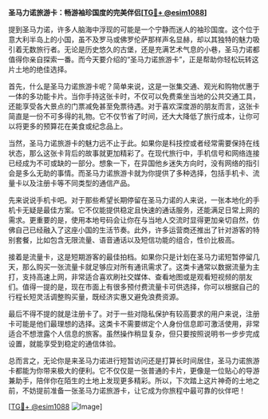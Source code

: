 **圣马力诺旅游卡：畅游袖珍国度的完美伴侣[[TG💪+ @esim1088](https://t.me/s/esim1088)]**

提到圣马力诺，许多人脑海中浮现的可能是一个宁静而迷人的袖珍国度。这个位于意大利半岛上的小国，虽不及罗马或佛罗伦萨那样声名显赫，却以其独特的魅力吸引着无数旅行者。无论是历史悠久的古堡，还是充满艺术气息的小巷，圣马力诺都值得你亲自探索一番。而今天要介绍的“圣马力诺旅游卡”，正是帮助你轻松玩转这片土地的绝佳选择。

首先，什么是圣马力诺旅游卡呢？简单来说，这是一张集交通、观光和购物优惠于一体的多功能卡片。当你手持这张卡时，不仅可以免费乘坐当地的公共交通工具，还能享受各大景点的门票减免甚至免票待遇。对于喜欢深度游的朋友而言，这张卡简直是一份不可多得的礼物。它不仅节省了时间，还大大降低了旅行成本，让你可以将更多的预算花在美食或纪念品上。

当然，圣马力诺旅游卡的魅力远不止于此。如果你是科技控或者经常需要保持在线状态，那么这张卡背后的故事就更加精彩了。在现代旅行中，手机信号和网络连接已经成为不可或缺的一部分。想象一下，在异国他乡迷失方向时，没有网络的指引会是多么无助的事情。而圣马力诺旅游卡就为你提供了多种选择，包括手机卡、流量卡以及注册卡等不同类型的通信产品。

先来说说手机卡吧。对于那些希望长期停留在圣马力诺的人来说，一张本地化的手机卡无疑是最佳方案。它不仅能提供稳定且快速的通话服务，还能满足日常上网的需求。更重要的是，使用本地号码会让你在与当地人交流时显得更加亲切自然，仿佛自己已经融入了这座小国的生活节奏。此外，许多运营商还推出了针对游客的特别套餐，比如包含无限流量、语音通话以及短信功能的组合，性价比极高。

接着是流量卡，这是短期游客的最佳拍档。如果你只是计划在圣马力诺短暂停留几天，那么购买一张流量卡就足够应对所有通讯需求了。这类卡通常以数据流量为主打，支持高速上网，非常适合喜欢刷社交媒体、查看地图或是观看短视频的朋友们。值得一提的是，现在市面上有很多预付费流量卡可供选择，你可以根据自己的行程长短灵活调整购买量，既经济实惠又避免浪费资源。

最后不得不提的就是注册卡了。对于一些对隐私保护有较高要求的用户来说，注册卡可能是他们最理想的选择。这类卡不需要绑定个人身份信息即可激活使用，非常适合不想泄露个人信息的旅客。虽然操作稍显复杂，但只要按照说明书一步步完成设置，就能享受到稳定的通信体验。

总而言之，无论你是来圣马力诺进行短暂访问还是打算长时间居住，圣马力诺旅游卡都能为你带来极大的便利。它不仅仅是一张普通的卡片，更像是一位贴心的导游兼助手，陪伴你在陌生的土地上发现更多精彩。所以，下次踏上这片神奇的土地之前，不妨提前准备一张圣马力诺旅游卡，让它成为你旅程中最可靠的伙伴吧！

[[TG💪+ @esim1088](https://t.me/s/esim1088) ![Image](https://i.postimg.cc/4NQfJmqS/Snipaste-2025-05-13-00-14-12.png)]